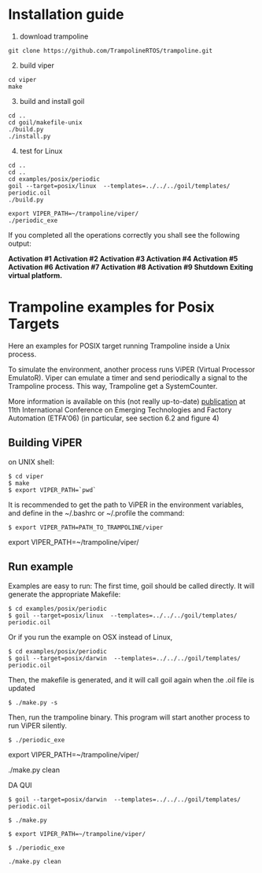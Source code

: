 
# Installation guide

1. download trampoline
```
git clone https://github.com/TrampolineRTOS/trampoline.git
```
2. build viper
```
cd viper
make
```

3. build and install goil
```
cd ..
cd goil/makefile-unix
./build.py
./install.py
```
4. test for Linux
```
cd ..
cd ..
cd examples/posix/periodic
goil --target=posix/linux  --templates=../../../goil/templates/ periodic.oil 
./build.py

export VIPER_PATH=~/trampoline/viper/
./periodic_exe
```

If you completed all the operations correctly you shall see the following output:

**Activation #1
Activation #2
Activation #3
Activation #4
Activation #5
Activation #6
Activation #7
Activation #8
Activation #9
Shutdown
Exiting virtual platform.**


# Trampoline examples for Posix Targets

Here an examples for POSIX target running Trampoline inside a Unix process. 

To simulate the environment, another process runs ViPER (Virtual Processor EmulatoR). Viper can emulate a timer and send periodically a signal to the Trampoline process. This way, Trampoline get a SystemCounter.

More information is available on this (not really up-to-date) [publication](http://trampoline.rts-software.org/IMG/pdf/trampoline.pdf) at 11th International Conference on Emerging Technologies and Factory Automation (ETFA'06) (in particular, see section 6.2 and figure 4)

## Building ViPER
on UNIX shell:

    $ cd viper
    $ make
    $ export VIPER_PATH=`pwd`

It is recommended to get the path to ViPER in the environment variables, and define in the ~/.bashrc or ~/.profile the command:

    $ export VIPER_PATH=PATH_TO_TRAMPOLINE/viper

export VIPER_PATH=~/trampoline/viper/

## Run example

Examples are easy to run:
The first time, goil should be called directly. It will generate the appropriate Makefile:

    $ cd examples/posix/periodic
    $ goil --target=posix/linux  --templates=../../../goil/templates/ periodic.oil

Or if you run the example on OSX instead of Linux, 

    $ cd examples/posix/periodic
    $ goil --target=posix/darwin  --templates=../../../goil/templates/ periodic.oil

Then, the makefile is generated, and it will call goil again when the .oil file is updated

    $ ./make.py -s

Then, run the trampoline binary. This program will start another process to run ViPER silently.

    $ ./periodic_exe


export VIPER_PATH=~/trampoline/viper/

./make.py clean



DA QUI

```
$ goil --target=posix/darwin  --templates=../../../goil/templates/ periodic.oil
```

```
$ ./make.py
```

```
$ export VIPER_PATH=~/trampoline/viper/
```

```
$ ./periodic_exe
```

```
./make.py clean
```



